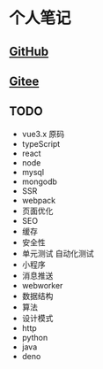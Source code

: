 
# 个人笔记

## [GitHub](https://xuan-zhang.github.io/Notes/)

## [Gitee](https://xuan-zhang.gitee.io/)

## TODO

+ vue3.x 原码
+ typeScript
+ react
+ node
+ mysql
+ mongodb
+ SSR
+ webpack
+ 页面优化
+ SEO
+ 缓存
+ 安全性
+ 单元测试 自动化测试
+ 小程序
+ 消息推送
+ webworker
+ 数据结构
+ 算法
+ 设计模式
+ http
+ python
+ java
+ deno
